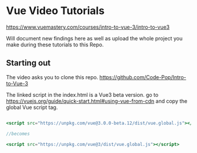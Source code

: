 # Vue Video Tutorials
https://www.vuemastery.com/courses/intro-to-vue-3/intro-to-vue3

Will document new findings here as well as upload the whole project you make during these tutorials to this Repo.

## Starting out

The video asks you to clone this repo. https://github.com/Code-Pop/Intro-to-Vue-3

The linked script in the index.html is a Vue3 beta version. go to https://vuejs.org/guide/quick-start.html#using-vue-from-cdn and copy the global Vue script tag. 

```jsx

<script src="https://unpkg.com/vue@3.0.0-beta.12/dist/vue.global.js"></script>

//becomes

<script src="https://unpkg.com/vue@3/dist/vue.global.js"></script>

```
